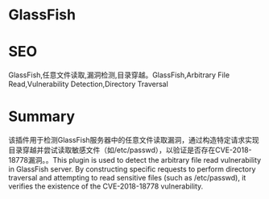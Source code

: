 # GlassFish
# SEO
GlassFish,任意文件读取,漏洞检测,目录穿越。GlassFish,Arbitrary File Read,Vulnerability Detection,Directory Traversal
# Summary
该插件用于检测GlassFish服务器中的任意文件读取漏洞，通过构造特定请求实现目录穿越并尝试读取敏感文件（如/etc/passwd），以验证是否存在CVE-2018-18778漏洞。。This plugin is used to detect the arbitrary file read vulnerability in GlassFish server. By constructing specific requests to perform directory traversal and attempting to read sensitive files (such as /etc/passwd), it verifies the existence of the CVE-2018-18778 vulnerability.
